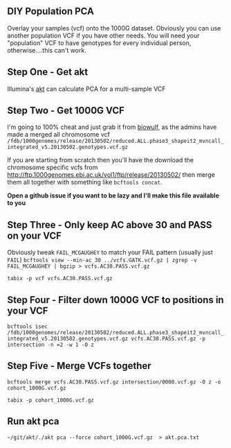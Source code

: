 ## DIY Population PCA
Overlay your samples (vcf) onto the 1000G dataset. Obviously you can use another population VCF if you have other needs. You will need your "population" VCF to have genotypes for every individual person, otherwise....this can't work. 

## Step One - Get akt
Illumina's [akt](https://github.com/Illumina/akt) can calculate PCA for a multi-sample VCF

## Step Two - Get 1000G VCF
I'm going to 100% cheat and just grab it from [biowulf](hpc.nih.gov), as the admins have made a merged all chromosome vcf `/fdb/1000genomes/release/20130502/reduced.ALL.phase3_shapeit2_mvncall_integrated_v5.20130502.genotypes.vcf.gz`

If you are starting from scratch then you'll have the download the chromosome specific vcfs from http://ftp.1000genomes.ebi.ac.uk/vol1/ftp/release/20130502/ then merge them all together with something like `bcftools concat`.

**Open a github issue if you want to be lazy and I'll make this file available to you**

## Step Three - Only keep AC above 30 and PASS on your VCF
Obviously tweak `FAIL_MCGAUGHEY` to match your FAIL pattern (usually just `FAIL`)
`bcftools view --min-ac 30 ../vcfs.GATK.vcf.gz | zgrep -v FAIL_MCGAUGHEY | bgzip > vcfs.AC30.PASS.vcf.gz`

`tabix -p vcf vcfs.AC30.PASS.vcf.gz`

## Step Four - Filter down 1000G VCF to positions in your VCF
`bcftools isec /fdb/1000genomes/release/20130502/reduced.ALL.phase3_shapeit2_mvncall_integrated_v5.20130502.genotypes.vcf.gz vcfs.AC30.PASS.vcf.gz -p intersection -n =2 -w 1 -O z`

## Step Five - Merge VCFs together
`bcftools merge vcfs.AC30.PASS.vcf.gz intersection/0000.vcf.gz -O z -o cohort_1000G.vcf.gz`

`tabix -p cohort_1000G.vcf.gz`

## Run akt pca
`~/git/akt/./akt pca --force cohort_1000G.vcf.gz  > akt.pca.txt`
